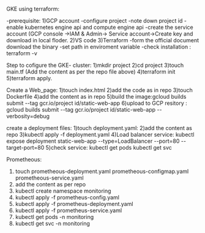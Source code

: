 GKE using terraform:

 -prerequisite: 
   1)GCP account
      -configure project
      -note down project id
      -enable kubernetes engine api and compute engine api
      -create the service account (GCP console ->IAM & Admin-> Service account->Create key and download in local floder.
    2)VS code
    3)Terraform
      -form the official document download the binary
       -set path in enviroment variable
       -check installation : terraform -v

Step to cofigure the GKE- cluster:
1)mkdir project
2)cd project
3)touch main.tf (Add the content as per the repo file above)
4)terraform init
5)terraform apply.

Create a Web_page:
1)touch index.html
2)add the code as in repo
3)touch Dockerfile
4)add the content as in repo
5)build the image:gcloud builds submit --tag gcr.io/project id/static-web-app
6)upload to GCP resitory : gcloud builds submit --tag gcr.io/project id/static-web-app --verbosity=debug

create a deployment files:
1)touch deployment.yaml:
2)add the content as repo
3)kubectl apply -f deployment.yaml
4)Load balancer service: kubectl expose deployment static-web-app --type=LoadBalancer --port=80 --target-port=80
5)check service: kubectl get pods
                 kubectl get svc

Prometheous:
1) touch prometheous-deployment.yaml prometheous-configmap.yaml prometheous-service.yaml
2) add the content as per repo
3) kubectl create namespace monitoring
5) kubectl apply -f prometheus-config.yaml 
6) kubectl apply -f prometheus-deployment.yaml 
7) kubectl apply -f prometheus-service.yaml 
8) kubectl get pods -n monitoring
9) kubectl get svc -n monitoring







